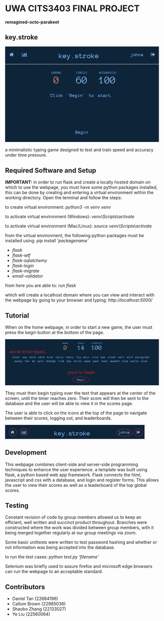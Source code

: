 # UWA CITS3403 FINAL PROJECT
**remagined-octo-parakeet**

## key.stroke
![image](https://github.com/danieltobiastan/reimagined-octo-parakeet/blob/frontpagestyle/images/frontpage.jpg)

a minimalistic typing game designed to test and train speed and accuracy under time pressure.

## Required Software and Setup
**IMPORTANT:** in order to run flask and create a locally hosted domain on which to use the webpage, you
must have some python packages installed, this can be done by creating and entering a virtual environment 
within the working directory. Open the terminal and follow the steps:

to create virtual environment: _python3 -m venv venv_

to activate virtual environment (Windows): _venv\Scripts\activate_

to activate virtual environment (Mac/Linux): _source venv\Scripts\activate_

from the virtual environment, the following python packages must be installed using: _pip install 'packagename'_

- _flask_
- _flask-wtf_
- _flask-sqlalchemy_
- _flask-login_
- _flask-migrate_
- _email-validator_

from here you are able to: _run flask_

which will create a localhost domain where you can view and interact with the webpage by going to your browser and typing: _http://localhost:5000/_

## Tutorial
When on the home webpage, in order to start a new game, the user must press the begin button at the bottom of the page. 

![image](https://github.com/danieltobiastan/reimagined-octo-parakeet/blob/frontpagestyle/images/playtutorial.jpg)

They must then begin typing over the text that appears at the center of the screen, until the timer reaches zero. Their score will then be sent to the database and the user will be able to view it in the scores page.

The user is able to click on the icons at the top of the page to navigate between their scores, logging out, and leaderboards.

![image](https://github.com/danieltobiastan/reimagined-octo-parakeet/blob/frontpagestyle/images/navtutorial.jpg)

## Development
This webpage combines client-side and server-side programming techniques to enhance the user experience.
a template was built using flask, a python based web app framework. Flask connects the html, javascript and css with a database, and login and register forms. This allows the user to view their scores as well as a leaderboard of the top global scores.

## Testing
Constant revision of code by group members allowed us to keep an efficient, well written and succinct product throughout. Branches were constructed where the work was divided between group members, with it being merged together regularly at our group meetings via zoom.

Some basic unittests were written to test password hashing and whether or not information was being accepted into the database. 

to run the test cases: _python test.py 'filename'_ 

Selenium was briefly used to assure firefox and microsoft edge browsers can run the webpage to an acceptable standard.
  
## Contributors
- Daniel Tan (22684196)
- Callum Brown (22985036)
- Shaobo Zhang (22133027)
- Ye Liu (22560064)
